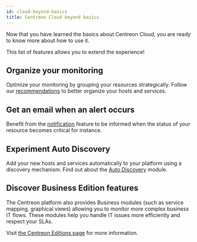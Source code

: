 ```yaml
---
id: cloud-beyond-basics
title: Centreon Cloud beyond basics
---
```


Now that you have learned the basics about Centreon Cloud, you are ready to know more about how to use it.

This list of features allows you to extend the experience!

## Organize your monitoring

Optimize your monitoring by grouping your resources strategically. Follow our [recommendations](../monitoring/groups.md) to better organize your hosts and services.

## Get an email when an alert occurs

Benefit from the [notification](../alerts-notifications/notif-configuration.md) feature to be informed when the status of your resource becomes critical for instance.

## Experiment Auto Discovery

Add your new hosts and services automatically to your platform using a discovery mechanism. Find out about the [Auto Discovery](../monitoring/discovery/introduction.md) module.

## Discover Business Edition features

The Centreon platform also provides Business modules (such as service mapping, graphical views) allowing you to monitor more complex business IT flows. These modules help you handle IT issues more efficiently and respect your SLAs.

Visit [the Centreon Editions page](https://www.centreon.com/centreon-editions/) for more information.
